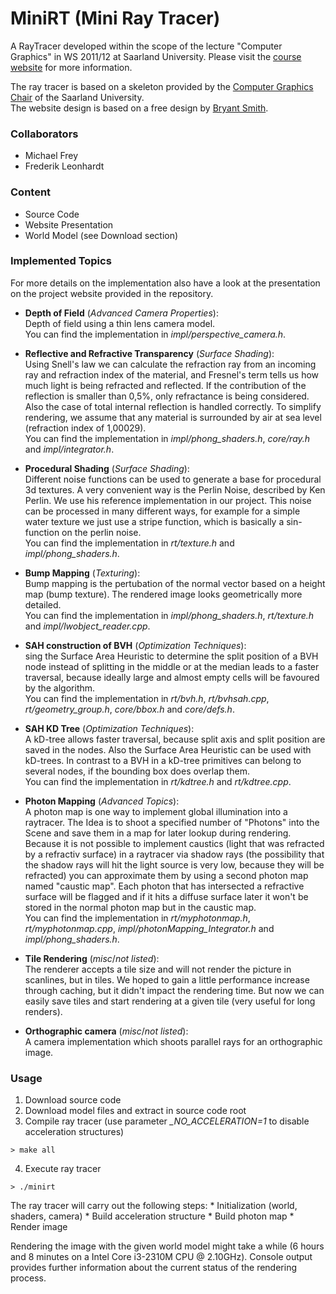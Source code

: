 # MiniRT (Mini Ray Tracer)

A RayTracer developed within the scope of the lecture "Computer Graphics" in WS 2011/12 at Saarland University.
Please visit the [course website](http://graphics.cg.uni-saarland.de/courses/winter-term-201112/ws1112-cg1000/) for more information.

The ray tracer is based on a skeleton provided by the [Computer Graphics Chair](http://graphics.cg.uni-saarland.de) of the Saarland University.  
The website design is based on a free design by [Bryant Smith](http://bryantsmith.com).

### Collaborators

* Michael Frey
* Frederik Leonhardt

### Content

* Source Code
* Website Presentation
* World Model (see Download section)

### Implemented Topics

For more details on the implementation also have a look at the presentation on the project website provided in the repository.

* __Depth of Field__ (*Advanced Camera Properties*):  
Depth of field using a thin lens camera model.  
You can find the implementation in *impl/perspective_camera.h*.

* __Reflective and Refractive Transparency__ (*Surface Shading*):  
Using Snell's law we can calculate the refraction ray from an incoming ray and refraction index of the material, and Fresnel's term tells us how much light is being refracted and reflected. If the contribution of the reflection is smaller than 0,5%, only refractance is being considered. Also the case of total internal reflection is handled correctly. To simplify rendering, we assume that any material is surrounded by air at sea level (refraction index of 1,00029).  
You can find the implementation in *impl/phong_shaders.h*, *core/ray.h* and *impl/integrator.h*.

* __Procedural Shading__ (*Surface Shading*):  
Different noise functions can be used to generate a base for procedural 3d textures. A very convenient way is the Perlin Noise, described by Ken Perlin. We use his reference implementation in our project. This noise can be processed in many different ways, for example for a simple water texture we just use a stripe function, which is basically a sin-function on the perlin noise.  
You can find the implementation in *rt/texture.h* and *impl/phong_shaders.h*.

* __Bump Mapping__ (*Texturing*):  
Bump mapping is the pertubation of the normal vector based on a height map (bump texture). The rendered image looks geometrically more detailed.  
You can find the implementation in *impl/phong_shaders.h*, *rt/texture.h* and *impl/lwobject_reader.cpp*.

* __SAH construction of BVH__ (*Optimization Techniques*):  
sing the Surface Area Heuristic to determine the split position of a BVH node instead of splitting in the middle or at the median leads to a faster traversal, because ideally large and almost empty cells will be favoured by the algorithm.  
You can find the implementation in *rt/bvh.h*, *rt/bvhsah.cpp*, *rt/geometry_group.h*, *core/bbox.h* and *core/defs.h*.

* __SAH KD Tree__ (*Optimization Techniques*):  
A kD-tree allows faster traversal, because split axis and split position are saved in the nodes. Also the Surface Area Heuristic can be used with kD-trees. In contrast to a BVH in a kD-tree primitives can belong to several nodes, if the bounding box does overlap them.  
You can find the implementation in *rt/kdtree.h* and *rt/kdtree.cpp*.

* __Photon Mapping__ (*Advanced Topics*):  
A photon map is one way to implement global illumination into a raytracer. The Idea is to shoot a specified number of "Photons" into the Scene and save them in a map for later lookup during rendering. Because it is not possible to implement caustics (light that was refracted by a refractiv surface) in a raytracer via shadow rays (the possibility that the shadow rays will hit the light source is very low, because they will be refracted) you can approximate them by using a second photon map named "caustic map". Each photon that has intersected a refractive surface will be flagged and if it hits a diffuse surface later it won't be stored in the normal photon map but in the caustic map.  
You can find the implementation in *rt/myphotonmap.h*, *rt/myphotonmap.cpp*, *impl/photonMapping_Integrator.h* and *impl/phong_shaders.h*.

* __Tile Rendering__ (*misc*/*not listed*):  
The renderer accepts a tile size and will not render the picture in scanlines, but in tiles. We hoped to gain a little performance increase through caching, but it didn't impact the rendering time. But now we can easily save tiles and start rendering at a given tile (very useful for long renders).

* __Orthographic camera__ (*misc*/*not listed*):  
A camera implementation which shoots parallel rays for an orthographic image.

### Usage

1. Download source code
2. Download model files and extract in source code root
3. Compile ray tracer (use parameter *_NO_ACCELERATION=1* to disable acceleration structures)  
<pre><code>> make all</pre></code>
4. Execute ray tracer  
<pre><code>> ./minirt</pre></code>
The ray tracer will carry out the following steps:
    * Initialization (world, shaders, camera)
    * Build acceleration structure
    * Build photon map
    * Render image

Rendering the image with the given world model might take a while (6 hours and 8 minutes on a Intel Core i3-2310M CPU @ 2.10GHz). Console output provides further information about the current status of the rendering process.
